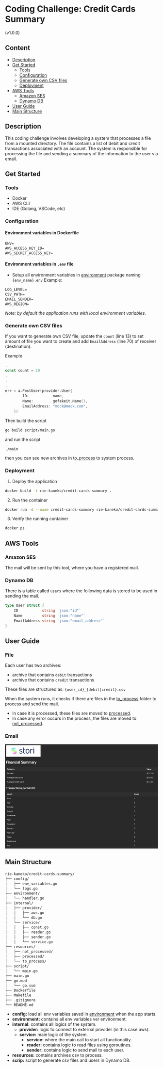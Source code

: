 # Coding Challenge: Credit Cards Summary
(v1.0.0)

## Content
* [Description](#description)
* [Get Started](#get-started)
  * [Tools](#tools)
  * [Configuration](#configuration)
  * [Generate own CSV files](#generate-own-csv-files)
  * [Deployment](#deployment)
* [AWS Tools](#aws-tools)
  * [Amazon SES](#amazon-ses)
  * [Dynamo DB](#dynamo-db)
* [User Guide](#user-guide)
* [Main Structure](#main-structure)

## Description
This coding challenge involves developing a system that processes a file from a mounted directory. 
The file contains a list of debit and credit transactions associated with an account. 
The system is responsible for processing the file and sending a summary of the information to the user via email.

## Get Started

### Tools
* Docker
* AWS CLI
* IDE (Golang, VSCode, etc)

### Configuration
#### Environment variables in Dockerfile
```
ENV=
AWS_ACCESS_KEY_ID=
AWS_SECRET_ACCESS_KEY=
```
#### Environment variables in `.env` file
* Setup all environment variables in [environment](environment) package naming `{env_name}.env` Example:
```
LOG_LEVEL=
CSV_PATH=
EMAIL_SENDER=
AWS_REGION=
```
_Note: by default the application runs with local environment variables._

### Generate own CSV files
If you want to generate own CSV file, update the `count` (line 13) to set amount of file you want to create and add `EmailAddress` (line 70) of receiver (destination).

Example
```go
.
const count = 20
.
.
.
err = a.PostUser(provider.User{
		ID:           name,
		Name:         gofakeit.Name(),
		EmailAddress: "mock@mock.com",
	})
```
Then build the script
```bash
go build script/main.go
```
and run the script
```bash
./main
```
then you can see new archives in [to_process](resources/to_process) to system process.

### Deployment
1. Deploy the application
```bash
docker build -t rie-kaneko/credit-cards-summary .
````
2. Run the container
```bash
docker run -d --name credit-cards-summary rie-kaneko/credit-cards-summary
```
3. Verify the running container
```bash
docker ps
```

## AWS Tools
### Amazon SES
The mail will be sent by this tool, where you have a registered mail.
### Dynamo DB
There is a table called `users` where the following data is stored to be used in sending the mail.
```go
type User struct {
	ID           string `json:"id"`
	Name         string `json:"name"`
	EmailAddress string `json:"email_address"`
}
```
## User Guide
### File
Each user has two archives:
* archive that contains `debit` transactions
* archive that contains `credit` transactions

These files are structured as: `{user_id}_{debit|credit}.csv`

When the system runs, it checks if there are files in the [to_process](resources/to_process) folder to process and send the mail.
* In case it is processed, these files are moved to [processed](resources/processed).
* In case any error occurs in the process, the files are moved to [not_processed](resources/not_processed).

### Email
![img.png](readme_images/img.png)

## Main Structure
```
rie-kaneko/credit-cards-summary/
├── config/
│   ├── env_variables.go
│   └── logs.go
├── environment/
│   └── handler.go
├── internal/
│   ├── provider/
│   │   ├── aws.go
│   │   └── db.go
│   └── service/
│   │   ├── const.go
│   │   ├── reader.go
│   │   ├── sender.go
│   │   └── service.go
├── resources/
│   ├── not_processed/
│   ├── processed/
│   └── to_process/
├── script/
│   └── main.go
├── main.go
├── go.mod
│   └── go.sum
├── Dockerfile
├── Makefile
├── .gitignore
└── README.md
```
* **config:** load all env variables saved in [environment](environment) when the app starts.
* **environment:** contains all env variables ver environment.
* **internal:** contains all logics of the system.
  * **provider:** logic to connect to external provider (in this case aws).
  * **service:** main logic of the system.
    * **service:** where the main call to start all functionality.
    * **reader:** contains logic to read files using goroutines.
    * **sender:** contains logic to send mail to each user.
* **resources:** contains archives csv to process.
* **scrip:** script to generate csv files and users in Dynamo DB.